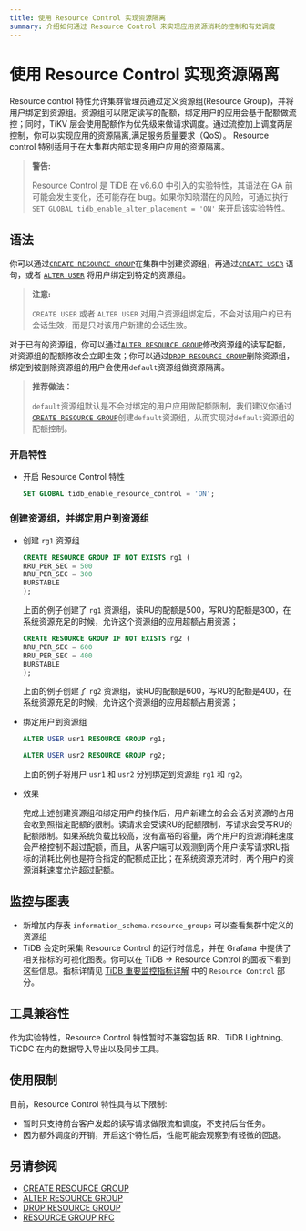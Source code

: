 ```yaml
---
title: 使用 Resource Control 实现资源隔离
summary: 介绍如何通过 Resource Control 来实现应用资源消耗的控制和有效调度
---
```


# 使用 Resource Control 实现资源隔离

Resource control 特性允许集群管理员通过定义资源组(Resource Group)，并将用户绑定到资源组。资源组可以限定读写的配额，绑定用户的应用会基于配额做流控；同时，TiKV 层会使用配额作为优先级来做请求调度。通过流控加上调度两层控制，你可以实现应用的资源隔离,满足服务质量要求（QoS）。
Resource control 特别适用于在大集群内部实现多用户应用的资源隔离。

> **警告:**
>
> Resource Control 是 TiDB 在 v6.6.0 中引入的实验特性，其语法在 GA 前可能会发生变化，还可能存在 bug。如果你知晓潜在的风险，可通过执行 `SET GLOBAL tidb_enable_alter_placement = 'ON'` 来开启该实验特性。

## 语法

你可以通过[`CREATE RESOURCE GROUP`](/sql-statements/sql-statement-create-resource-group.md)在集群中创建资源组，再通过[`CREATE USER`](/sql-statements/sql-statement-create-user.md) 语句，或者 [`ALTER USER`](/sql-statements/sql-statement-alter-user.md) 将用户绑定到特定的资源组。
> **注意:**
> 
> `CREATE USER` 或者 `ALTER USER` 对用户资源组绑定后，不会对该用户的已有会话生效，而是只对该用户新建的会话生效。

对于已有的资源组，你可以通过[`ALTER RESOURCE GROUP`](/sql-statements/sql-statement-alter-resource-group.md)修改资源组的读写配额，对资源组的配额修改会立即生效；你可以通过[`DROP RESOURCE GROUP`](/sql-statements/sql-statement-drop-resource-group.md)删除资源组，绑定到被删除资源组的用户会使用`default`资源组做资源隔离。
> **推荐做法：**
> 
> `default`资源组默认是不会对绑定的用户应用做配额限制，我们建议你通过[`CREATE RESOURCE GROUP`](/sql-statements/sql-statement-create-resource-group.md)创建`default`资源组，从而实现对`default`资源组的配额控制。

### 开启特性
- 开启 Resource Control 特性
    ```sql
    SET GLOBAL tidb_enable_resource_control = 'ON';
    ```
### 创建资源组，并绑定用户到资源组
- 创建 `rg1` 资源组
    ```sql
    CREATE RESOURCE GROUP IF NOT EXISTS rg1 (
    RRU_PER_SEC = 500
    RRU_PER_SEC = 300
    BURSTABLE
    );
    ```
  上面的例子创建了 `rg1` 资源组，读RU的配额是500，写RU的配额是300，在系统资源充足的时候，允许这个资源组的应用超额占用资源；
    ```sql
    CREATE RESOURCE GROUP IF NOT EXISTS rg2 (
    RRU_PER_SEC = 600
    RRU_PER_SEC = 400
    BURSTABLE
    );
    ```
  上面的例子创建了 `rg2` 资源组，读RU的配额是600，写RU的配额是400，在系统资源充足的时候，允许这个资源组的应用超额占用资源；   
- 绑定用户到资源组

    ```sql
    ALTER USER usr1 RESOURCE GROUP rg1;
    ```

    ```sql
    ALTER USER usr2 RESOURCE GROUP rg2;
    ```
  上面的例子将用户 `usr1` 和 `usr2` 分别绑定到资源组 `rg1` 和 `rg2`。

- 效果

  完成上述创建资源组和绑定用户的操作后，用户新建立的会会话对资源的占用会收到照指定配额的限制。读请求会受读RU的配额限制，写请求会受写RU的配额限制。如果系统负载比较高，没有富裕的容量，两个用户的资源消耗速度会严格控制不超过配额，而且，从客户端可以观测到两个用户读写请求RU指标的消耗比例也是符合指定的配额成正比；在系统资源充沛时，两个用户的资源消耗速度允许超过配额。

## 监控与图表

* 新增加内存表 `information_schema.resource_groups` 可以查看集群中定义的资源组
* TiDB 会定时采集 Resource Control 的运行时信息，并在 Grafana 中提供了相关指标的可视化图表。你可以在 TiDB -> Resource Control 的面板下看到这些信息。指标详情见 [TiDB 重要监控指标详解](/grafana-tidb-dashboard.md) 中的 `Resource Control` 部分。

## 工具兼容性

作为实验特性，Resource Control 特性暂时不兼容包括 BR、TiDB Lightning、TiCDC 在内的数据导入导出以及同步工具。

## 使用限制

目前，Resource Control 特性具有以下限制:

* 暂时只支持前台客户发起的读写请求做限流和调度，不支持后台任务。
* 因为额外调度的开销，开启这个特性后，性能可能会观察到有轻微的回退。

## 另请参阅

* [CREATE RESOURCE GROUP](/sql-statements/sql-statement-create-resource-group.md)
* [ALTER RESOURCE GROUP](/sql-statements/sql-statement-alter-resource-group.md)
* [DROP RESOURCE GROUP](/sql-statements/sql-statement-drop-resource-group.md)
* [RESOURCE GROUP RFC](https://docs.google.com/document/d/1sV5EVv8Cdpc6aBCDihc2akpE0iuantPf/)
